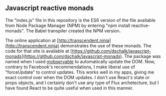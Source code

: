 ## Javascript reactive monads

The "index.js" file in this repository is the ES6 version of the file available from Node Package Manager (NPM) by entering "npm install reactive-monads". The Babel transpiler created the NPM version.

The online application at [http://transcendent.ninja](http://transcendent.ninja) demonstrates the use of these monads. The code for that site is available at [https://github.com/dschalk/javascript-monads](https://github.com/dschalk/javascript-monads). The package was named when I used [mobservable](https://github.com/mweststrate/mobservable) to automatically update the DOM. Now, contrary to Facebook's recommendations, I make liberal use of "forceUpdate" to control updates. This works well in my apps, giving me exact control over when the DOM updates. I don't use React's state or props objects, and I certainly don't use any type of Flux archetecture, but I have found React to be quite useful when used in this manner.  
